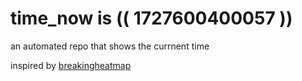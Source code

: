 # time_now is (( 1727600400057 ))

an automated repo that shows the currnent time

inspired by [breakingheatmap](https://github.com/breakingheatmap/breakingheatmap)
